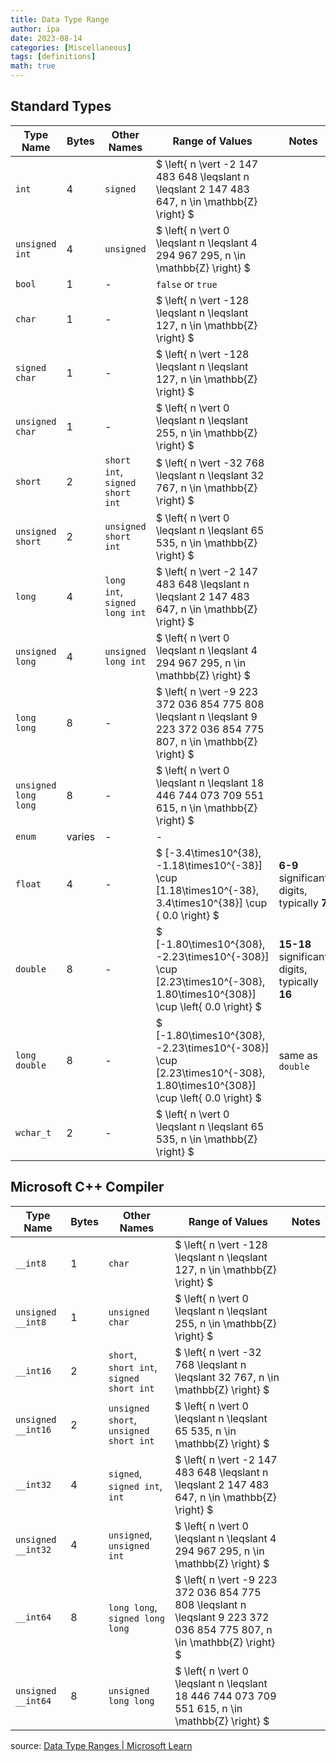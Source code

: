 ```yaml
---
title: Data Type Range
author: ipa
date: 2023-08-14
categories: [Miscellaneous]
tags: [definitions]
math: true
---
```


## Standard Types

| Type Name            | Bytes  | Other Names                     | Range of Values                                              | Notes                                          |
| -------------------- | ------ | ------------------------------- | ------------------------------------------------------------ | ---------------------------------------------- |
| `int`                | 4      | `signed`                        | $ \left\{ n \vert -2 147 483 648 \leqslant n \leqslant 2 147 483 647, n \in \mathbb{Z} \right\} $ |                                                |
| `unsigned int`       | 4      | `unsigned`                      | $ \left\{ n \vert 0 \leqslant n \leqslant 4 294 967 295, n \in \mathbb{Z} \right\} $ |                                                |
| `bool`               | 1      | -                               | `false` or `true`                                            |                                                |
| `char`               | 1      | -                               | $ \left\{ n \vert -128 \leqslant n \leqslant 127, n \in \mathbb{Z} \right\} $ |                                                |
| `signed char`        | 1      | -                               | $ \left\{ n \vert -128 \leqslant n \leqslant 127, n \in \mathbb{Z} \right\} $ |                                                |
| `unsigned char`      | 1      | -                               | $ \left\{ n \vert 0 \leqslant n \leqslant 255, n \in \mathbb{Z} \right\} $ |                                                |
| `short`              | 2      | `short int`, `signed short int` | $ \left\{ n \vert -32 768 \leqslant n \leqslant 32 767, n \in \mathbb{Z} \right\} $ |                                                |
| `unsigned short`     | 2      | `unsigned short int`            | $ \left\{ n \vert 0 \leqslant n \leqslant 65 535, n \in \mathbb{Z} \right\} $ |                                                |
| `long`               | 4      | `long int`, `signed long int`   | $ \left\{ n \vert -2 147 483 648 \leqslant n \leqslant 2 147 483 647, n \in \mathbb{Z} \right\} $ |                                                |
| `unsigned long`      | 4      | `unsigned long int`             | $ \left\{ n \vert 0 \leqslant n \leqslant 4 294 967 295, n \in \mathbb{Z} \right\} $ |                                                |
| `long long`          | 8      | -                               | $ \left\{ n \vert -9 223 372 036 854 775 808 \leqslant n \leqslant 9 223 372 036 854 775 807, n \in \mathbb{Z} \right\} $ |                                                |
| `unsigned long long` | 8      | -                               | $ \left\{ n \vert 0 \leqslant n \leqslant 18 446 744 073 709 551 615, n \in \mathbb{Z} \right\} $ |                                                |
| `enum`               | varies | -                               | -                                                            |                                                |
| `float`              | 4      | -                               | $ [-3.4\times10^{38}, -1.18\times10^{-38}] \cup [1.18\times10^{-38}, 3.4\times10^{38}] \cup { 0.0  \right\} $ | **6-9** significant digits, typically **7**    |
| `double`             | 8      | -                               | $ [-1.80\times10^{308}, -2.23\times10^{-308}] \cup [2.23\times10^{-308}, 1.80\times10^{308}] \cup \left\{ 0.0 \right\} $ | **15-18** significant digits, typically **16** |
| `long double`        | 8      | -                               | $ [-1.80\times10^{308}, -2.23\times10^{-308}] \cup [2.23\times10^{-308}, 1.80\times10^{308}] \cup \left\{ 0.0 \right\} $ | same as `double`                               |
| `wchar_t`            | 2      | -                               | $ \left\{ n \vert 0 \leqslant n \leqslant 65 535, n \in \mathbb{Z} \right\} $ |                                                |

## Microsoft C++ Compiler

| Type Name          | Bytes | Other Names                              | Range of Values                                              | Notes |
| ------------------ | ----- | ---------------------------------------- | ------------------------------------------------------------ | ----- |
| `__int8`           | 1     | `char`                                   | $ \left\{ n \vert -128 \leqslant n \leqslant 127, n \in \mathbb{Z} \right\} $ |       |
| `unsigned __int8`  | 1     | `unsigned char`                          | $ \left\{ n \vert 0 \leqslant n \leqslant 255, n \in \mathbb{Z} \right\} $ |       |
| `__int16`          | 2     | `short`, `short int`, `signed short int` | $ \left\{ n \vert -32 768 \leqslant n \leqslant 32 767, n \in \mathbb{Z} \right\} $ |       |
| `unsigned __int16` | 2     | `unsigned short`, `unsigned short int`   | $ \left\{ n \vert 0 \leqslant n \leqslant 65 535, n \in \mathbb{Z} \right\} $ |       |
| `__int32`          | 4     | `signed`, `signed int`, `int`            | $ \left\{ n \vert -2 147 483 648 \leqslant n \leqslant 2 147 483 647, n \in \mathbb{Z} \right\} $ |       |
| `unsigned __int32` | 4     | `unsigned`, `unsigned int`               | $ \left\{ n \vert 0 \leqslant n \leqslant 4 294 967 295, n \in \mathbb{Z} \right\} $ |       |
| `__int64`          | 8     | `long long`, `signed long long`          | $ \left\{ n \vert -9 223 372 036 854 775 808 \leqslant n \leqslant 9 223 372 036 854 775 807, n \in \mathbb{Z} \right\} $ |       |
| `unsigned __int64` | 8     | `unsigned long long`                     | $ \left\{ n \vert 0 \leqslant n \leqslant 18 446 744 073 709 551 615, n \in \mathbb{Z} \right\} $ |       |

source: [Data Type Ranges \| Microsoft Learn](https://learn.microsoft.com/en-us/cpp/cpp/data-type-ranges?view=msvc-170)

